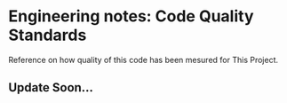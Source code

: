 # Engineering notes: Code Quality Standards

Reference on how quality of this code has been mesured for This Project.

## Update Soon...
